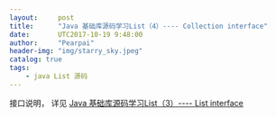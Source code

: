 ```yaml
---
layout:     post
title:      "Java 基础库源码学习List（4）---- Collection interface"
date:       UTC2017-10-19 9:48:00
author:     "Pearpai"
header-img: "img/starry_sky.jpeg"
catalog: true
tags:
    - java List 源码
---
```

接口说明， 详见
[Java 基础库源码学习List（3）---- List interface](/2017/10/18/java_source_code_list_3/)
